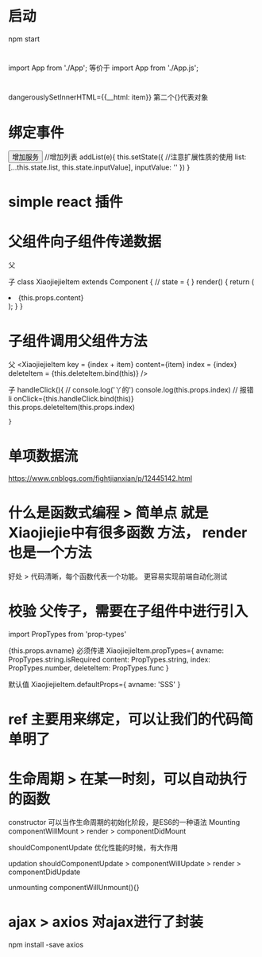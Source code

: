 # 启动
npm start 

# 
import App from './App';  等价于  import App from './App.js';

# 
dangerouslySetInnerHTML={{__html: item}}  第二个{}代表对象

# 绑定事件
<button onClick={this.addList.bind(this)}>增加服务</button>
//增加列表
addList(e){
    this.setState({
        //注意扩展性质的使用
        list:[...this.state.list, this.state.inputValue],
        inputValue: ''
    })
}

# simple react 插件
<!-- React单项数据流 -->
# 父组件向子组件传递数据 
父
<XiaojiejieItem content={item} />



子
class XiaojiejieItem extends Component {
    // state = {  }
    render() { 
        return ( 
            <li>{this.props.content}</li>
         );
    }
}

# 子组件调用父组件方法

父
 <XiaojiejieItem 
                                    key = {index + item}
                                    content={item}
                                    index = {index}
                                    deleteItem = {this.deleteItem.bind(this)}
                                />

子
handleClick(){
        // console.log('丫的')
        console.log(this.props.index)  // 报错  li  onClick={this.handleClick.bind(this)}
        this.props.deleteItem(this.props.index)

    }

# 单项数据流
https://www.cnblogs.com/fightjianxian/p/12445142.html


# 什么是函数式编程 > 简单点 就是Xiaojiejie中有很多函数 方法， render也是一个方法
好处 > 代码清晰，每个函数代表一个功能。 更容易实现前端自动化测试


# 校验  父传子，需要在子组件中进行引入
import PropTypes from 'prop-types'

{this.props.avname} 必须传递
XiaojiejieItem.propTypes={
    avname: PropTypes.string.isRequired
    content: PropTypes.string,
    index: PropTypes.number,
    deleteItem: PropTypes.func
}

默认值
XiaojiejieItem.defaultProps={
    avname: 'SSS'
}

# ref 主要用来绑定，可以让我们的代码简单明了


# 生命周期 > 在某一时刻，可以自动执行的函数
constructor 可以当作生命周期的初始化阶段，是ES6的一种语法
Mounting 
componentWillMount > render > componentDidMount


shouldComponentUpdate 优化性能的时候，有大作用

updation
shouldComponentUpdate > componentWillUpdate > render > componentDidUpdate

unmounting
componentWillUnmount(){}

# ajax > axios 对ajax进行了封装
npm install -save axios